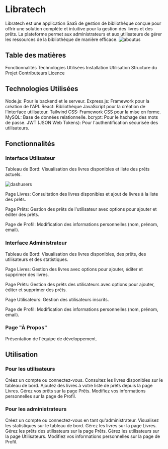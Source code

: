 # Libratech
Libratech est une application SaaS de gestion de bibliothèque conçue pour offrir une solution complète et intuitive 
pour la gestion des livres et des prêts. La plateforme permet aux administrateurs et aux utilisateurs de gérer les 
ressources de la bibliothèque de manière efficace.
![aboutus](https://github.com/Emanejalal/Library-management/assets/155189345/d59da8c7-a947-404a-b281-000dc2125335)

## Table des matières

Fonctionnalités
Technologies Utilisées
Installation
Utilisation
Structure du Projet
Contributeurs
Licence


## Technologies Utilisées

Node.js: Pour le backend et le serveur.
Express.js: Framework pour la création de l'API.
React: Bibliothèque JavaScript pour la création de l'interface utilisateur.
Tailwind CSS: Framework CSS pour la mise en forme.
MySQL: Base de données relationnelle.
bcrypt: Pour le hachage des mots de passe.
JWT (JSON Web Tokens): Pour l'authentification sécurisée des utilisateurs.

## Fonctionnalités

### Interface Utilisateur

Tableau de Bord: Visualisation des livres disponibles et liste des prêts actuels.

![dashusers ](https://github.com/Emanejalal/Library-management/Frontend/src/images/aboutus.png)


Page Livres: Consultation des livres disponibles et ajout de livres à la liste des prêts.



Page Prêts: Gestion des prêts de l'utilisateur avec options pour ajouter et éditer des prêts.




Page de Profil: Modification des informations personnelles (nom, prénom, email).



### Interface Administrateur

Tableau de Bord: Visualisation des livres disponibles, des prêts, des utilisateurs et des statistiques.




Page Livres: Gestion des livres avec options pour ajouter, éditer et supprimer des livres.




Page Prêts: Gestion des prêts des utilisateurs avec options pour ajouter, éditer et supprimer des prêts.




Page Utilisateurs: Gestion des utilisateurs inscrits.




Page de Profil: Modification des informations personnelles (nom, prénom, email).



### Page "À Propos"

Présentation de l'équipe de développement.




## Utilisation

### Pour les utilisateurs

Créez un compte ou connectez-vous.
Consultez les livres disponibles sur le tableau de bord.
Ajoutez des livres à votre liste de prêts depuis la page Livres.
Gérez vos prêts sur la page Prêts.
Modifiez vos informations personnelles sur la page de Profil.

### Pour les administrateurs

Créez un compte ou connectez-vous en tant qu'administrateur.
Visualisez les statistiques sur le tableau de bord.
Gérez les livres sur la page Livres.
Gérez les prêts des utilisateurs sur la page Prêts.
Gérez les utilisateurs sur la page Utilisateurs.
Modifiez vos informations personnelles sur la page de Profil.






